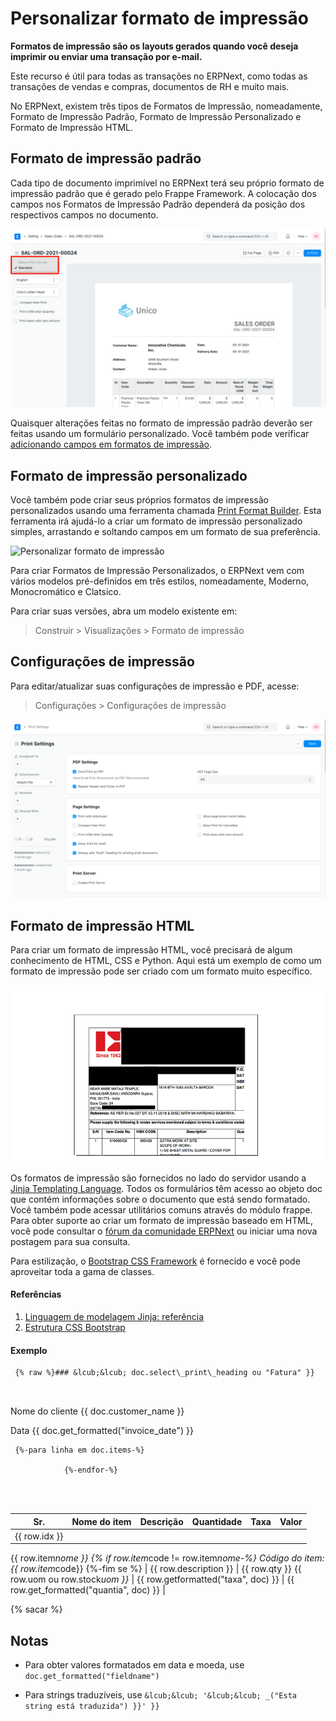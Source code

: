 # Personalizar formato de impressão



**Formatos de impressão são os layouts gerados quando você deseja imprimir ou enviar uma transação por e-mail.**


Este recurso é útil para todas as transações no ERPNext, como todas as transações de vendas e compras, documentos de RH e muito mais.


No ERPNext, existem três tipos de Formatos de Impressão, nomeadamente, Formato de Impressão Padrão, Formato de Impressão Personalizado e Formato de Impressão HTML.


## Formato de impressão padrão


Cada tipo de documento imprimível no ERPNext terá seu próprio formato de impressão padrão que é gerado pelo Frappe Framework. A colocação dos campos nos Formatos de Impressão Padrão dependerá da posição dos respectivos campos no documento.


![Formato de impressão padrão](/files/customize-standard-print-format.png)


Quaisquer alterações feitas no formato de impressão padrão deverão ser feitas usando um formulário personalizado. Você também pode verificar [adicionando campos em formatos de impressão](/docs/pt/customize-erpnext/articles/making-fields-visible-in-print-format).


## Formato de impressão personalizado


Você também pode criar seus próprios formatos de impressão personalizados usando uma ferramenta chamada [Print Format Builder](/docs/pt/setting-up/print/print-format-builder). Esta ferramenta irá ajudá-lo a criar um formato de impressão personalizado simples, arrastando e soltando campos em um formato de sua preferência.


![Personalizar formato de impressão](/files/customize-print-format.gif)


Para criar Formatos de Impressão Personalizados, o ERPNext vem com vários modelos pré-definidos em três estilos, nomeadamente, Moderno, Monocromático e Clatsico.


Para criar suas versões, abra um modelo existente em:


> Construir > Visualizações > Formato de impressão


## Configurações de impressão


Para editar/atualizar suas configurações de impressão e PDF, acesse:


> Configurações > Configurações de impressão


![Configurações de impressão](/files/print-settings.png)


## Formato de impressão HTML


Para criar um formato de impressão HTML, você precisará de algum conhecimento de HTML, CSS e Python. Aqui está um exemplo de como um formato de impressão pode ser criado com um formato muito específico.


![Formato de impressão HTML](/files/customize-custom-print-format-1.png)


Os formatos de impressão são fornecidos no lado do servidor usando a [Jinja Templating Language](https://jinja.palletsprojects.com/en/3.0.x/templates/). Todos os formulários têm acesso ao objeto doc que contém informações sobre o documento que está sendo formatado. Você também pode acessar utilitários comuns através do módulo frappe. Para obter suporte ao criar um formato de impressão baseado em HTML, você pode consultar o [fórum da comunidade ERPNext](https://discuss.erpnext.com/) ou iniciar uma nova postagem para sua consulta.


Para estilização, o [Bootstrap CSS Framework](http://getbootstrap.com/) é fornecido e você pode aproveitar toda a gama de classes.


#### Referências


1. [Linguagem de modelagem Jinja: referência](https://jinja.palletsprojects.com/en/3.0.x/templates/)
2. [Estrutura CSS Bootstrap](http://getbootstrap.com/)


#### Exemplo



```
 {% raw %}### &lcub;&lcub; doc.select\_print\_heading ou "Fatura" }}



```


Nome do cliente
&lcub;&lcub; doc.customer\_name }}


Data
&lcub;&lcub; doc.get\_formatted("invoice\_date") }}


```
 {%-para linha em doc.items-%}

            {%-endfor-%}
        



```

| Sr. | Nome do item | Descrição | Quantidade | Taxa | Valor |
| --- | --- | --- | --- | --- | --- |
| &lcub;&lcub; row.idx }} | 
 &lcub;&lcub; row.item*nome }}
 {% if row.item*code != row.item*nome-%}
 Código do item: &lcub;&lcub; row.item*code}}
 {%-fim se %}
  | &lcub;&lcub; row.description }} | &lcub;&lcub; row.qty }} &lcub;&lcub; row.uom ou row.stock*uom }}* | &lcub;&lcub;
 row.getformatted("taxa", doc) }} | &lcub;&lcub;
 row.get\_formatted("quantia", doc) }} |



{% sacar %}

## Notas


- Para obter valores formatados em data e moeda, use `doc.get_formatted("fieldname")`

- Para strings traduzíveis, use `&lcub;&lcub; '&lcub;&lcub; _("Esta string está traduzida") }}' }}`






